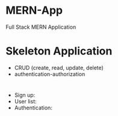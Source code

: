 # MERN-App
Full Stack MERN Application

# Skeleton Application #

* CRUD (create, read, update, delete)
* authentication-authorization

# #
* Sign up: 
* User list:
* Authentication:

